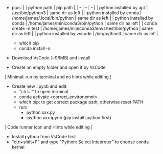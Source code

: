 + pips:
    |                            | python path                                 | pip path         |
    | -                          | -                                           | -                |
    | python installed by apt    | /usr/bin/python3                            | same dir as left |
    | python installed by conda  | /home/james/.local/bin/python               | same dir as left |
    | python installed by conda  | /home/james/miniconda3/bin/python           | same dir as left |
    | conda create -n test       | /home/james/miniconda3/envs/test/bin/python | same dir as left |
    | python installed by vscode | /bin/python3                                | same dir as left |
    + which pip
    + conda install -n <env> <package>

+ Download VsCode (~96MB) and install

+ Create an empty folder and open it by VsCode

[ Minimal: run by terminal and no hints while editing ]

+ Create new .ipynb and edit:
    + "ctrl+`" to open terminal
    + conda activate <correct_environemnt>
    + which pip: to get correct package path, otherwise reset PATH
    + run:
        + python xxx.py
        + ipython xxx.ipynb (pip install ipython first)

[ Code runner icon and Hints while editing ]

+ Install python from VsCode first
+ "ctrl+shift+P" and type "Python: Select Intepreter" to choose conda kernel
